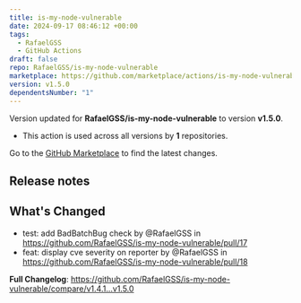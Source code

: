 ```yaml
---
title: is-my-node-vulnerable
date: 2024-09-17 08:46:12 +00:00
tags:
  - RafaelGSS
  - GitHub Actions
draft: false
repo: RafaelGSS/is-my-node-vulnerable
marketplace: https://github.com/marketplace/actions/is-my-node-vulnerable
version: v1.5.0
dependentsNumber: "1"
---
```



Version updated for **RafaelGSS/is-my-node-vulnerable** to version **v1.5.0**.
- This action is used across all versions by **1** repositories.

Go to the [GitHub Marketplace](https://github.com/marketplace/actions/is-my-node-vulnerable) to find the latest changes.

## Release notes

## What's Changed
* test: add BadBatchBug check by @RafaelGSS in https://github.com/RafaelGSS/is-my-node-vulnerable/pull/17
* feat: display cve severity on reporter by @RafaelGSS in https://github.com/RafaelGSS/is-my-node-vulnerable/pull/18


**Full Changelog**: https://github.com/RafaelGSS/is-my-node-vulnerable/compare/v1.4.1...v1.5.0
